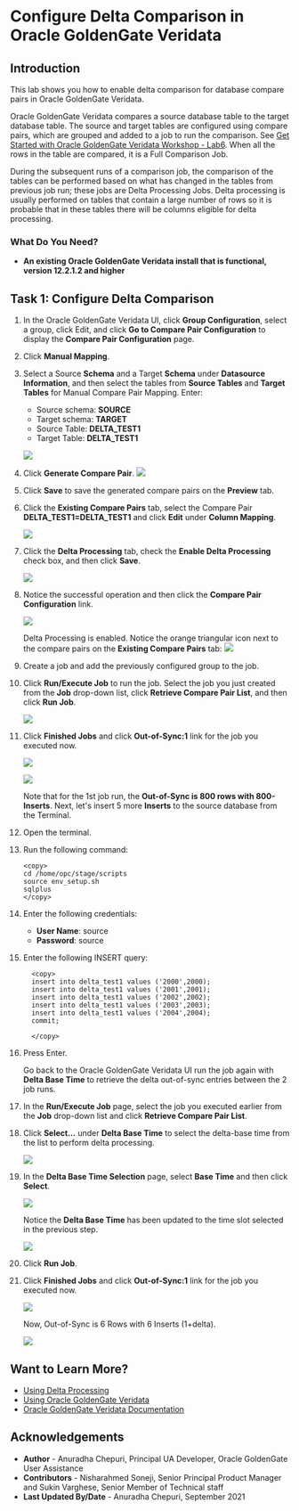 # Configure Delta Comparison in Oracle GoldenGate Veridata

## Introduction
This lab shows you how to enable delta comparison for database compare pairs in Oracle GoldenGate Veridata.

Oracle GoldenGate Veridata compares a source database table to the target database table. The source and target tables are configured using compare pairs, which are grouped and added to a job to run the comparison. See [Get Started with Oracle GoldenGate Veridata Workshop - Lab6](https://apexapps.oracle.com/pls/apex/dbpm/r/livelabs/workshop-attendee-2?p210_workshop_id=833&p210_type=1&session=9807808223512).  When all the rows in the table are compared, it is a Full Comparison Job.

During the subsequent runs of a comparison job, the comparison of the tables can be performed based on what has changed in the tables from previous job run; these jobs are Delta Processing Jobs. Delta processing is usually performed on tables that contain a large number of rows so it is probable that in these tables there will be columns eligible for delta processing.

### What Do You Need?

+ **An existing Oracle GoldenGate Veridata install that is functional, version 12.2.1.2 and higher**

## Task 1: Configure Delta Comparison

1. In the Oracle GoldenGate Veridata UI, click **Group Configuration**, select a group, click Edit, and click **Go to Compare Pair Configuration** to display the **Compare Pair Configuration** page.
2. Click **Manual Mapping**.
3. Select a Source **Schema** and a Target **Schema** under **Datasource Information**, and then select the tables from **Source Tables** and **Target Tables** for Manual Compare Pair Mapping.
Enter:
    * Source schema: **SOURCE**
    * Target schema: **TARGET**
    * Source Table: **DELTA\_TEST1**
    * Target Table: **DELTA\_TEST1**

    ![](./images/1DP.png " ")
4. Click **Generate Compare Pair**.
    ![](./images/2DP.png " ")
5. Click **Save** to save the generated compare pairs on the **Preview** tab.
6. Click the **Existing Compare Pairs** tab, select the Compare Pair **DELTA\_TEST1=DELTA\_TEST1** and click **Edit** under **Column Mapping**.

      ![](./images/3DP.png " ")

7.  Click the **Delta Processing** tab, check the **Enable Delta Processing** check box, and then click **Save**.

    ![](./images/3DP_selectEnableDelta.png " ")

8. Notice the successful operation and then click the **Compare Pair Configuration** link.

    ![](./images/5DP.png " ")

    Delta Processing is enabled. Notice the orange triangular icon next to the compare pairs on the **Existing Compare Pairs** tab:
    ![](./images/6DP.png " ")

9.  Create a job and add the previously configured group to the job.

10. Click **Run/Execute Job** to run the job. Select the job you just created from the **Job** drop-down list, click **Retrieve Compare Pair List**, and then click **Run Job**.

    ![](./images/12DP.png " ")

11. Click **Finished Jobs** and click **Out-of-Sync:1** link for the job you executed now.

     ![](./images/13DP.png " ")

     ![](./images/7DP.png " ")

    Note that for the 1st job run, the **Out-of-Sync is 800 rows with 800-Inserts**. Next, let's insert 5 more **Inserts** to the source database from the Terminal.

12. Open the terminal.
13. Run the following command:
      ```
      <copy>
      cd /home/opc/stage/scripts
      source env_setup.sh
      sqlplus
      </copy>

      ```
14. Enter the following credentials:
      * **User Name**: source
      * **Password**: source
15. Enter the following INSERT query:

      ```
        <copy>
        insert into delta_test1 values ('2000',2000);
        insert into delta_test1 values ('2001',2001);
        insert into delta_test1 values ('2002',2002);
        insert into delta_test1 values ('2003',2003);
        insert into delta_test1 values ('2004',2004);
        commit;

        </copy>
       ```
16. Press Enter.

    Go back to the Oracle GoldenGate Veridata UI run the job again with **Delta Base Time** to retrieve the delta out-of-sync entries between the 2 job runs.

17.  In the **Run/Execute Job** page, select the job you executed earlier from the **Job** drop-down list and click **Retrieve Compare Pair List**.   

18. Click **Select...** under **Delta Base Time** to select the delta-base time from the list to perform delta processing.

      ![](./images/8DP.png " ")

19. In the **Delta Base Time Selection** page, select **Base Time** and then click **Select**.

      ![](./images/9DP.png " ")

      Notice the **Delta Base Time** has been updated to the time slot selected in the previous step.

      ![](./images/10DP.png " ")

20. Click **Run Job**.

21. Click **Finished Jobs** and click **Out-of-Sync:1** link for the job you executed now.

      ![](./images/15DP.png " ")


      Now, Out-of-Sync is 6 Rows with 6 Inserts (1+delta).

      ![](./images/11DP.png " ")


## Want to Learn More?
* [Using Delta Processing ](https://docs.oracle.com/en/middleware/goldengate/veridata/12.2.1.4/gvdug/configure-workflow-objects.html#GUID-02F4F2D3-2828-4504-8968-C87231752115)
* [Using Oracle GoldenGate Veridata](https://docs.oracle.com/en/middleware/goldengate/veridata/12.2.1.4/gvdug/intro-veridata.html#GUID-5E0D122D-913C-4307-97FB-DF815409FB14)
* [Oracle GoldenGate Veridata Documentation](https://docs.oracle.com/en/middleware/goldengate/veridata/index.html)


## Acknowledgements
* **Author** - Anuradha Chepuri, Principal UA Developer, Oracle GoldenGate User Assistance
* **Contributors** -  Nisharahmed Soneji, Senior Principal Product Manager and Sukin Varghese, Senior Member of Technical staff
* **Last Updated By/Date** - Anuradha Chepuri, September 2021
